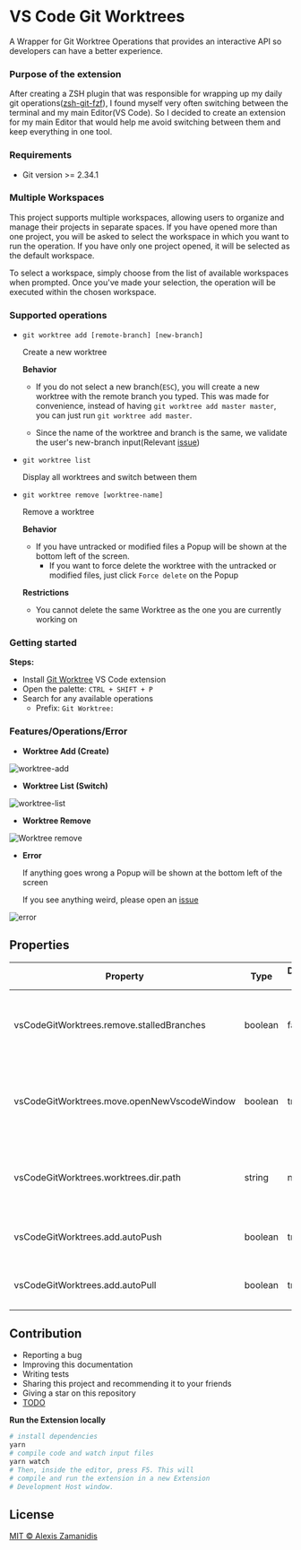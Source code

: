 # VS Code Git Worktrees

A Wrapper for Git Worktree Operations that provides an interactive API so developers can have a better experience.

### Purpose of the extension

After creating a ZSH plugin that was responsible for wrapping up my daily git operations([zsh-git-fzf](https://github.com/alexiszamanidis/zsh-git-fzf)), I found myself very often switching between the terminal and my main Editor(VS Code). So I decided to create an extension for my main Editor that would help me avoid switching between them and keep everything in one tool.

### Requirements

-   Git version >= 2.34.1

### Multiple Workspaces

This project supports multiple workspaces, allowing users to organize and manage their projects in separate spaces. If you have opened more than one project, you will be asked to select the workspace in which you want to run the operation. If you have only one project opened, it will be selected as the default workspace.

To select a workspace, simply choose from the list of available workspaces when prompted. Once you've made your selection, the operation will be executed within the chosen workspace.

### Supported operations

-   `git worktree add [remote-branch] [new-branch]`

    Create a new worktree

    **Behavior**

    -   If you do not select a new branch(`ESC`), you will create a new worktree with the remote branch you typed. This was made for convenience, instead of having `git worktree add master master`, you can just run `git worktree add master`.

    -   Since the name of the worktree and branch is the same, we validate the user's new-branch input(Relevant [issue](https://github.com/alexiszamanidis/vscode-git-worktrees/issues/22))

-   `git worktree list`

    Display all worktrees and switch between them

-   `git worktree remove [worktree-name]`

    Remove a worktree

    **Behavior**

    -   If you have untracked or modified files a Popup will be shown at the bottom left of the screen.
        -   If you want to force delete the worktree with the untracked or modified files, just click `Force delete` on the Popup

    **Restrictions**

    -   You cannot delete the same Worktree as the one you are currently working on

### Getting started

**Steps:**

-   Install [Git Worktree](https://marketplace.visualstudio.com/items?itemName=GitWorktrees.git-worktrees) VS Code extension
-   Open the palette: `CTRL + SHIFT + P`
-   Search for any available operations
    -   Prefix: `Git Worktree: `

### Features/Operations/Error

-   **Worktree Add (Create)**

![worktree-add](https://user-images.githubusercontent.com/48658768/166140848-f58e7cd6-17c1-4ed6-a29f-2295518b39da.gif)

-   **Worktree List (Switch)**

![worktree-list](https://user-images.githubusercontent.com/48658768/157105330-6db6ecae-75b4-4b0b-9fe8-4762ef389931.gif)

-   **Worktree Remove**

![Worktree remove](https://user-images.githubusercontent.com/48658768/160238740-e9e5dc1a-4c45-4d66-a6c1-4a8ae73d412d.gif)

-   **Error**

    If anything goes wrong a Popup will be shown at the bottom left of the screen

    If you see anything weird, please open an [issue](https://github.com/alexiszamanidis/vscode-git-worktrees/issues)

![error](https://user-images.githubusercontent.com/48658768/160239217-c915cf20-9e03-49cb-be3b-9a4b691cf189.gif)

## Properties

| Property                                    | Type    | Default value | Description                                                 |
| ------------------------------------------- | ------- | ------------- | ----------------------------------------------------------- |
| vsCodeGitWorktrees.remove.stalledBranches   | boolean | false         | Removes local(stalled) branches that do not exist on remote |
| vsCodeGitWorktrees.move.openNewVscodeWindow | boolean | true          | Open new vscode window when you switch or create a worktree |
| vsCodeGitWorktrees.worktrees.dir.path       | string  | null          | Define a directory for all worktrees between your projects  |
| vsCodeGitWorktrees.add.autoPush             | boolean | true          | Auto push worktree branch after its creation                |
| vsCodeGitWorktrees.add.autoPull             | boolean | true          | Auto pull worktree branch after its creation                |

## Contribution

-   Reporting a bug
-   Improving this documentation
-   Writing tests
-   Sharing this project and recommending it to your friends
-   Giving a star on this repository
-   [TODO](https://github.com/alexiszamanidis/vscode-git-worktrees/blob/master/TODO.md)

**Run the Extension locally**

```bash
# install dependencies
yarn
# compile code and watch input files
yarn watch
# Then, inside the editor, press F5. This will
# compile and run the extension in a new Extension
# Development Host window.
```

## License

[MIT © Alexis Zamanidis](https://github.com/alexiszamanidis/vscode-git-worktrees/blob/master/LICENSE)
